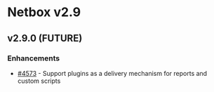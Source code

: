 # Netbox v2.9

## v2.9.0 (FUTURE)

### Enhancements

* [#4573](https://github.com/netbox-community/netbox/issues/4573) - Support plugins as a delivery mechanism for reports and custom scripts
